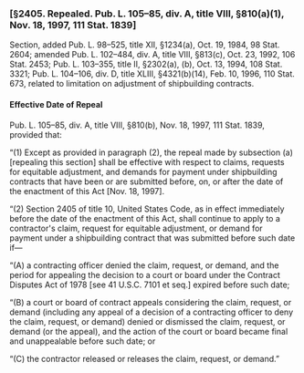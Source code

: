 ### [§2405. Repealed. Pub. L. 105–85, div. A, title VIII, §810(a)(1), Nov. 18, 1997, 111 Stat. 1839] ###

Section, added Pub. L. 98–525, title XII, §1234(a), Oct. 19, 1984, 98 Stat. 2604; amended Pub. L. 102–484, div. A, title VIII, §813(c), Oct. 23, 1992, 106 Stat. 2453; Pub. L. 103–355, title II, §2302(a), (b), Oct. 13, 1994, 108 Stat. 3321; Pub. L. 104–106, div. D, title XLIII, §4321(b)(14), Feb. 10, 1996, 110 Stat. 673, related to limitation on adjustment of shipbuilding contracts.

#### Effective Date of Repeal ####

Pub. L. 105–85, div. A, title VIII, §810(b), Nov. 18, 1997, 111 Stat. 1839, provided that:

“(1) Except as provided in paragraph (2), the repeal made by subsection (a) [repealing this section] shall be effective with respect to claims, requests for equitable adjustment, and demands for payment under shipbuilding contracts that have been or are submitted before, on, or after the date of the enactment of this Act [Nov. 18, 1997].

“(2) Section 2405 of title 10, United States Code, as in effect immediately before the date of the enactment of this Act, shall continue to apply to a contractor's claim, request for equitable adjustment, or demand for payment under a shipbuilding contract that was submitted before such date if—

“(A) a contracting officer denied the claim, request, or demand, and the period for appealing the decision to a court or board under the Contract Disputes Act of 1978 [see 41 U.S.C. 7101 et seq.] expired before such date;

“(B) a court or board of contract appeals considering the claim, request, or demand (including any appeal of a decision of a contracting officer to deny the claim, request, or demand) denied or dismissed the claim, request, or demand (or the appeal), and the action of the court or board became final and unappealable before such date; or

“(C) the contractor released or releases the claim, request, or demand.”
